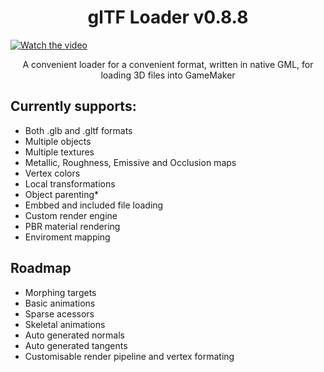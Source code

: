 <h1 align="center">glTF Loader v0.8.8</h1>

[![Watch the video](https://img.youtube.com/vi/U9TGZyP0vnY/maxresdefault.jpg)](https://youtu.be/U9TGZyP0vnY)

<p align="center">A convenient loader for a convenient format, written in native GML, for loading 3D files into GameMaker</p>


## Currently supports:
* Both .glb and .gltf formats
* Multiple objects
* Multiple textures
* Metallic, Roughness, Emissive and Occlusion maps
* Vertex colors
* Local transformations
* Object parenting*
* Embbed and included file loading
* Custom render engine
* PBR material rendering
* Enviroment mapping

## Roadmap
* Morphing targets
* Basic animations
* Sparse acessors
* Skeletal animations
* Auto generated normals
* Auto generated tangents
* Customisable render pipeline and vertex formating
